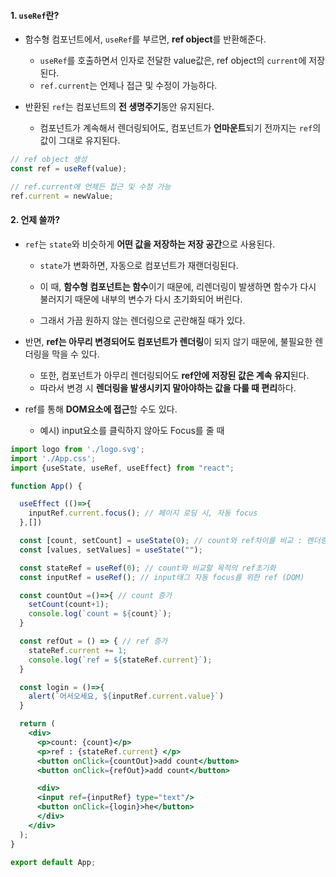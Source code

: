 #### 1. `useRef`란?

- 함수형 컴포넌트에서, `useRef`를 부르면, **ref object**를 반환해준다.
	- `useRef`를 호출하면서 인자로 전달한 value값은, ref object의 `current`에 저장된다.
	- `ref.current`는 언제나 접근 및 수정이 가능하다.

- 반환된 `ref`는 컴포넌트의 **전 생명주기**동안 유지된다.
	- 컴포넌트가 계속해서 렌더링되어도, 컴포넌트가 **언마운트**되기 전까지는 `ref`의 값이 그대로 유지된다.
```jsx
// ref object 생성
const ref = useRef(value);

// ref.current에 언제든 접근 및 수정 가능
ref.current = newValue; 
```


#### 2. 언제 쓸까?

- `ref`는 `state`와 비슷하게 **어떤 값을 저장하는 저장 공간**으로 사용된다.
	- `state`가 변화하면, 자동으로 컴포넌트가 재랜더링된다. 
	- 이 때, **함수형 컴포넌트는 함수**이기 때문에, 리렌더링이 발생하면 함수가 다시 불러지기 때문에 내부의 변수가 다시 초기화되어 버린다.
    
	- 그래서 가끔 원하지 않는 렌더링으로 곤란해질 때가 있다.

- 반면, **ref는 아무리 변경되어도 컴포넌트가 렌더링**이 되지 않기 때문에, 불필요한 렌더링을 막을 수 있다.
	- 또한, 컴포넌트가 아무리 렌더링되어도 **ref안에 저장된 값은 계속 유지**된다.
	- 따라서 변경 시 **렌더링을 발생시키지 말아야하는 값을 다룰 때 편리**하다.

- ref를 통해 **DOM요소에 접근**할 수도 있다. 
	- 예시) input요소를 클릭하지 않아도 Focus를 줄 때

```jsx
import logo from './logo.svg';
import './App.css';
import {useState, useRef, useEffect} from "react";

function App() {

  useEffect (()=>{
    inputRef.current.focus(); // 페이지 로딩 시, 자동 focus
  },[])

  const [count, setCount] = useState(0); // count와 ref차이를 비교 : 렌더링 유무
  const [values, setValues] = useState("");

  const stateRef = useRef(0); // count와 비교할 목적의 ref초기화
  const inputRef = useRef(); // input태그 자동 focus를 위한 ref (DOM)

  const countOut =()=>{ // count 증가
    setCount(count+1);
    console.log(`count = ${count}`);
  }

  const refOut = () => { // ref 증가
    stateRef.current += 1;
    console.log(`ref = ${stateRef.current}`);
  }

  const login = ()=>{
    alert(`어서오세요, ${inputRef.current.value}`)
  }

  return (
    <div>
      <p>count: {count}</p>
      <p>ref : {stateRef.current} </p>
      <button onClick={countOut}>add count</button>
      <button onClick={refOut}>add count</button>

      <div>
      <input ref={inputRef} type="text"/>
      <button onClick={login}>he</button>
      </div>
    </div>
  );
}

export default App;
```